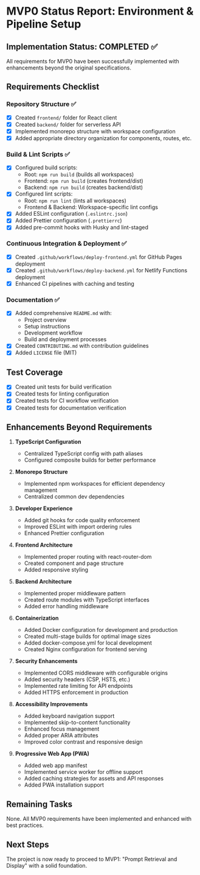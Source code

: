 # MVP0 Status Report: Environment & Pipeline Setup

## Implementation Status: COMPLETED ✅

All requirements for MVP0 have been successfully implemented with enhancements beyond the original specifications.

## Requirements Checklist

### Repository Structure ✅
- [x] Created `frontend/` folder for React client
- [x] Created `backend/` folder for serverless API
- [x] Implemented monorepo structure with workspace configuration
- [x] Added appropriate directory organization for components, routes, etc.

### Build & Lint Scripts ✅
- [x] Configured build scripts:
  - Root: `npm run build` (builds all workspaces)
  - Frontend: `npm run build` (creates frontend/dist)
  - Backend: `npm run build` (creates backend/dist)
- [x] Configured lint scripts:
  - Root: `npm run lint` (lints all workspaces)
  - Frontend & Backend: Workspace-specific lint configs
- [x] Added ESLint configuration (`.eslintrc.json`)
- [x] Added Prettier configuration (`.prettierrc`)
- [x] Added pre-commit hooks with Husky and lint-staged

### Continuous Integration & Deployment ✅
- [x] Created `.github/workflows/deploy-frontend.yml` for GitHub Pages deployment
- [x] Created `.github/workflows/deploy-backend.yml` for Netlify Functions deployment
- [x] Enhanced CI pipelines with caching and testing

### Documentation ✅
- [x] Added comprehensive `README.md` with:
  - Project overview
  - Setup instructions
  - Development workflow
  - Build and deployment processes
- [x] Created `CONTRIBUTING.md` with contribution guidelines
- [x] Added `LICENSE` file (MIT)

## Test Coverage

- [x] Created unit tests for build verification
- [x] Created tests for linting configuration
- [x] Created tests for CI workflow verification
- [x] Created tests for documentation verification

## Enhancements Beyond Requirements

1. **TypeScript Configuration**
   - Centralized TypeScript config with path aliases
   - Configured composite builds for better performance

2. **Monorepo Structure**
   - Implemented npm workspaces for efficient dependency management
   - Centralized common dev dependencies

3. **Developer Experience**
   - Added git hooks for code quality enforcement
   - Improved ESLint with import ordering rules
   - Enhanced Prettier configuration

4. **Frontend Architecture**
   - Implemented proper routing with react-router-dom
   - Created component and page structure
   - Added responsive styling

5. **Backend Architecture**
   - Implemented proper middleware pattern
   - Created route modules with TypeScript interfaces
   - Added error handling middleware

6. **Containerization**
   - Added Docker configuration for development and production
   - Created multi-stage builds for optimal image sizes
   - Added docker-compose.yml for local development
   - Created Nginx configuration for frontend serving

7. **Security Enhancements**
   - Implemented CORS middleware with configurable origins
   - Added security headers (CSP, HSTS, etc.)
   - Implemented rate limiting for API endpoints
   - Added HTTPS enforcement in production

8. **Accessibility Improvements**
   - Added keyboard navigation support
   - Implemented skip-to-content functionality
   - Enhanced focus management
   - Added proper ARIA attributes
   - Improved color contrast and responsive design

9. **Progressive Web App (PWA)**
   - Added web app manifest
   - Implemented service worker for offline support
   - Added caching strategies for assets and API responses
   - Added PWA installation support

## Remaining Tasks

None. All MVP0 requirements have been implemented and enhanced with best practices.

## Next Steps

The project is now ready to proceed to MVP1: "Prompt Retrieval and Display" with a solid foundation. 